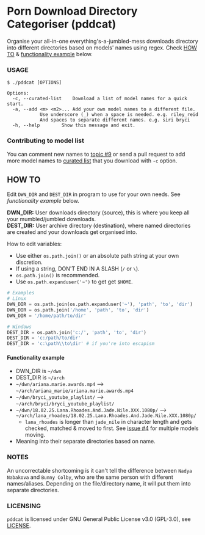 # Porn Download Directory Categoriser (pddcat)
Organise your all-in-one everything's-a-jumbled-mess downloads directory into different directories based on models' names using regex. Check [HOW TO](#how-to) & [functionality example](#functionality-example) below.

### USAGE
```
$ ./pddcat [OPTIONS]
	
Options:
  -c, --curated-list	Download a list of model names for a quick start.
  -a, --add <m> <m2>...	Add your own model names to a different file.
			Use underscore (_) when a space is needed. e.g. riley_reid
			And spaces to separate different names. e.g. siri bryci
  -h, --help		Show this message and exit.
```

### Contributing to model list

You can comment new names to [topic #9](https://github.com/kittenparry/pddcat/issues/9) or send a pull request to add more model names to [curated list](db/curated_list.txt) that you download with `-c` option.

## HOW TO
Edit `DWN_DIR` and `DEST_DIR` in program to use for your own needs. See *functionality example* below.

**DWN_DIR:** User downloads directory (source), this is where you keep all your mumbled/jumbled downloads.  
**DEST_DIR:** User archive directory (destination), where named directories are created and your downloads get organised into.  

How to edit variables:  
* Use either `os.path.join()` or an absolute path string at your own discretion.
* If using a string, DON'T END IN A SLASH (`/` or `\`).
* `os.path.join()` is recommended.
* Use `os.path.expanduser('~')` to get get `$HOME`.

```python
# Examples
# Linux
DWN_DIR = os.path.join(os.path.expanduser('~'), 'path', 'to', 'dir')
DWN_DIR = os.path.join('/home', 'path', 'to', 'dir')
DWN_DIR = '/home/path/to/dir'

# Windows
DEST_DIR = os.path.join('c:/', 'path', 'to', 'dir')
DEST_DIR = 'c:/path/to/dir'
DEST_DIR = 'c:\path\\to\dir' # if you're into escapism
```
#### Functionality example  
 * DWN_DIR is `~/dwn`
 * DEST_DIR is `~/arch`
 * `~/dwn/ariana.marie.awards.mp4` --> `~/arch/ariana_marie/ariana.marie.awards.mp4`
 * `~/dwn/bryci_youtube_playlist/` --> `~/arch/bryci/bryci_youtube_playlist/`
 * `~/dwn/18.02.25.Lana.Rhoades.And.Jade.Nile.XXX.1080p/` --> `~/arch/lana_rhoades/18.02.25.Lana.Rhoades.And.Jade.Nile.XXX.1080p/`
   * `lana_rhoades` is longer than `jade_nile` in character length and gets checked, matched & moved to first. See [issue #4](https://github.com/kittenparry/pddcat/issues/4) for multiple models moving.
 * Meaning into their separate directories based on name.

### NOTES

An uncorrectable shortcoming is it can't tell the difference between `Nadya Nabakova` and `Bunny Colby`, who are the same person with different names/aliases. Depending on the file/directory name, it will put them into separate directories.

### LICENSING

`pddcat` is licensed under GNU General Public License v3.0 (GPL-3.0), see [LICENSE](LICENSE).
